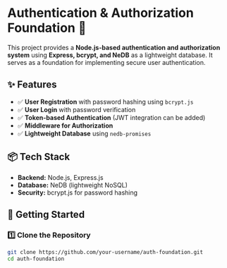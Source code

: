 # Authentication & Authorization Foundation 🚀

This project provides a **Node.js-based authentication and authorization system** using **Express, bcrypt, and NeDB** as a lightweight database. It serves as a foundation for implementing secure user authentication.

## ✨ Features
- ✅ **User Registration** with password hashing using `bcrypt.js`
- ✅ **User Login** with password verification
- ✅ **Token-based Authentication** (JWT integration can be added)
- ✅ **Middleware for Authorization**
- ✅ **Lightweight Database** using `nedb-promises`

## 📦 Tech Stack
- **Backend:** Node.js, Express.js  
- **Database:** NeDB (lightweight NoSQL)  
- **Security:** bcrypt.js for password hashing  

## 🚀 Getting Started

### 1️⃣ Clone the Repository
```sh
git clone https://github.com/your-username/auth-foundation.git
cd auth-foundation
